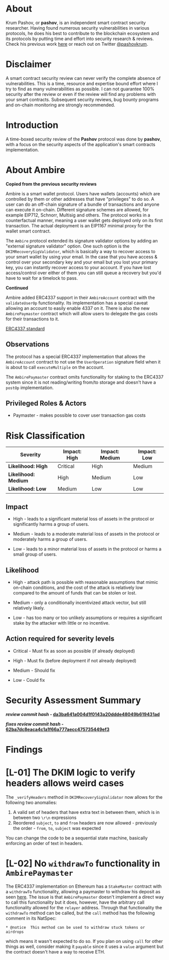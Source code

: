 # About

Krum Pashov, or **pashov**, is an independent smart contract security researcher. Having found numerous security vulnerabilities in various protocols, he does his best to contribute to the blockchain ecosystem and its protocols by putting time and effort into security research & reviews. Check his previous work [here](https://github.com/pashov/audits) or reach out on Twitter [@pashovkrum](https://twitter.com/pashovkrum).

# Disclaimer

A smart contract security review can never verify the complete absence of vulnerabilities. This is a time, resource and expertise bound effort where I try to find as many vulnerabilities as possible. I can not guarantee 100% security after the review or even if the review will find any problems with your smart contracts. Subsequent security reviews, bug bounty programs and on-chain monitoring are strongly recommended.

# Introduction

A time-boxed security review of the **Pashov** protocol was done by **pashov**, with a focus on the security aspects of the application's smart contracts implementation.

# About Ambire

**Copied from the previous security reviews**

Ambire is a smart wallet protocol. Users have wallets (accounts) which are controlled by them or other addresses that have "privileges" to do so. A user can do an off-chain signature of a bundle of transactions and anyone can execute it on-chain. Different signature schemes are allowed, for example EIP712, Schnorr, Multisig and others. The protocol works in a counterfactual manner, meaning a user wallet gets deployed only on its first transaction. The actual deployment is an EIP1167 minimal proxy for the wallet smart contract.

The `Ambire` protocol extended its signature validator options by adding an "external signature validator" option. One such option is the `DKIMRecoverySigValidator`, which is basically a way to recover access to your smart wallet by using your email. In the case that you have access & control over your secondary key and your email but you lost your primary key, you can instantly recover access to your account. If you have lost access/control over either of them you can still queue a recovery but you'd have to wait for a timelock to pass.

**Continued**

Ambire added ERC4337 support in their `AmbireAccount` contract with the `validateUserOp` functionality. Its implementation has a special caveat allowing an account to easily enable 4337 on it. There is also the new `AmbirePaymaster` contract which will allow users to delegate the gas costs for their transactions to it.

[ERC4337 standard](https://eips.ethereum.org/EIPS/eip-4337)

## Observations

The protocol has a special ERC4337 implementation that allows the `AmbireAccount` contract to not use the `UserOperation` signature field when it is about to call `executeMultiple` on the account.

The `AmbirePaymaster` contract omits functionality for staking to the ERC4337 system since it is not reading/writing from/to storage and doesn't have a `postOp` implementation.

## Privileged Roles & Actors

- Paymaster - makes possible to cover user transaction gas costs

# Risk Classification

| Severity               | Impact: High | Impact: Medium | Impact: Low |
| ---------------------- | ------------ | -------------- | ----------- |
| **Likelihood: High**   | Critical     | High           | Medium      |
| **Likelihood: Medium** | High         | Medium         | Low         |
| **Likelihood: Low**    | Medium       | Low            | Low         |

## Impact

- High - leads to a significant material loss of assets in the protocol or significantly harms a group of users.

- Medium - leads to a moderate material loss of assets in the protocol or moderately harms a group of users.

- Low - leads to a minor material loss of assets in the protocol or harms a small group of users.

## Likelihood

- High - attack path is possible with reasonable assumptions that mimic on-chain conditions, and the cost of the attack is relatively low compared to the amount of funds that can be stolen or lost.

- Medium - only a conditionally incentivized attack vector, but still relatively likely.

- Low - has too many or too unlikely assumptions or requires a significant stake by the attacker with little or no incentive.

## Action required for severity levels

- Critical - Must fix as soon as possible (if already deployed)

- High - Must fix (before deployment if not already deployed)

- Medium - Should fix

- Low - Could fix

# Security Assessment Summary

**_review commit hash_ - [da3ba641a004d1f0143a20ddde48049b619431ad](https://github.com/AmbireTech/ambire-common/tree/da3ba641a004d1f0143a20ddde48049b619431ad)**

**_fixes review commit hash_ - [62ba7dc8eaca4c1a1f66a777aecc475735449ef3](https://github.com/AmbireTech/ambire-common/tree/62ba7dc8eaca4c1a1f66a777aecc475735449ef3)**

# Findings

# [L-01] The DKIM logic to verify headers allows weird cases

The `_verifyHeaders` method in `DKIMRecoverySigValidator` now allows for the following two anomalies:

1. A valid set of headers that have extra text in between them, which is in between two `\r\n` expressions
2. Reordered `subject`, `to` and `from` headers are now allowed - previously the order - `from`, `to`, `subject` was expected

You can change the code to be a sequential state machine, basically enforcing an order of text in headers.

# [L-02] No `withdrawTo` functionality in `AmbirePaymaster`

The ERC4337 implementation on Ethereum has a `StakeMaster` contract with a `withdrawTo` functionality, allowing a paymaster to withdraw his deposit as seen [here](https://github.com/eth-infinitism/account-abstraction/blob/674b1f51164e641a18d5c141895bab9c96a68e9d/contracts/core/StakeManager.sol#L137-L148). The issue is that `AmbirePaymaster` doesn't implement a direct way to call this functionality but it does, however, have the arbitrary call functionality allowed for the `relayer` address. Through that functionality the `withdrawTo` method can be called, but the `call` method has the following comment in its NatSpec:

```solidity
* @notice  This method can be used to withdraw stuck tokens or airdrops
```

which means it wasn't expected to do so. If you plan on using `call` for other things as well, consider making it `payable` since it uses a `value` argument but the contract doesn't have a way to receive ETH.
